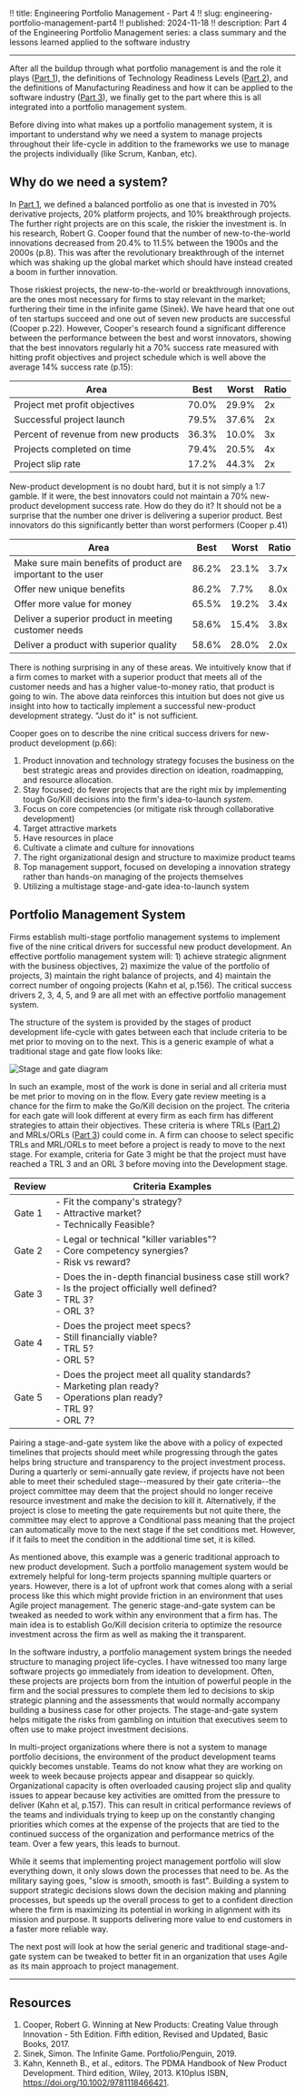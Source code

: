 !! title: Engineering Portfolio Management - Part 4
!! slug: engineering-portfolio-management-part4
!! published: 2024-11-18
!! description: Part 4 of the Engineering Portfolio Management series: a class summary and the lessons learned applied to the software industry

---

After all the buildup through what portfolio management is and the role it plays 
([Part 1](/posts/engineering-portfolio-management-part1)), the definitions of  Technology Readiness
Levels ([Part 2](/posts/engineering-portfolio-management-part2)), and the definitions of
Manufacturing Readiness and how it can be applied to the software industry 
([Part 3](/posts/engineering-portfolio-management-part3)), we finally get to the part where this is
all integrated into a portfolio management system.

Before diving into what makes up a portfolio management system, it is important to understand why we
need a system to manage projects throughout their life-cycle in addition to the frameworks we use
to manage the projects individually (like Scrum, Kanban, etc).

## Why do we need a system?

In [Part 1](/posts/engineering-portfolio-management-part1), we defined a balanced portfolio as one
that is invested in 70% derivative projects, 20% platform projects, and 10% breakthrough projects.
The further right projects are on this scale, the riskier the investment is. In his research, Robert
G. Cooper found that the number of new-to-the-world innovations decreased from 20.4% to 11.5%
between the 1900s and the 2000s (p.8). This was after the revolutionary breakthrough of the
internet which was shaking up the global market which should have instead created a boom in further
innovation.

Those riskiest projects, the new-to-the-world or breakthrough innovations, are the ones most
necessary for firms to stay relevant in the market; furthering their time in the infinite game
(Sinek). We have heard that one out of ten startups succeed and one out of seven new products are
successful (Cooper p.22). However, Cooper's research found a significant difference between the
performance between the best and worst innovators, showing that the best innovators regularly hit a
70% success rate measured with hitting profit objectives and project schedule which is well above
the average 14% success rate (p.15):

| Area | Best | Worst | Ratio |
| ---- | ---- | ----- | ----- |
| Project met profit objectives | 70.0% | 29.9% | 2x |
| Successful project launch  | 79.5% | 37.6% | 2x |
| Percent of revenue from new products | 36.3% | 10.0% | 3x |
| Projects completed on time | 79.4% | 20.5% | 4x |
| Project slip rate | 17.2% | 44.3% | 2x |

New-product development is no doubt hard, but it is not simply a 1:7 gamble. If it were, the best
innovators could not maintain a 70% new-product development success rate. How do they do it? It
should not be a surprise that the number one driver is delivering a superior product. Best
innovators do this significantly better than worst performers (Cooper p.41)

| Area | Best | Worst | Ratio |
| ---- | ---- | ----- | ----- |
| Make sure main benefits of product are important to the user | 86.2% | 23.1% | 3.7x |
| Offer new unique benefits | 86.2% | 7.7% | 8.0x |
| Offer more value for money | 65.5% | 19.2% | 3.4x |
| Deliver a superior product in meeting customer needs | 58.6% | 15.4% | 3.8x |
| Deliver a product with superior quality | 58.6% | 28.0% | 2.0x |

There is nothing surprising in any of these areas. We intuitively know that if a firm comes to
market with a superior product that meets all of the customer needs and has a higher value-to-money
ratio, that product is going to win. The above data reinforces this intuition but does not give us
insight into how to tactically implement a successful new-product development strategy. "Just do it"
is not sufficient.

Cooper goes on to describe the nine critical success drivers for new-product development (p.66):

1. Product innovation and technology strategy focuses the business on the best strategic areas and
   provides direction on ideation, roadmapping, and resource allocation.
2. Stay focused; do fewer projects that are the right mix by implementing tough Go/Kill decisions
   into the firm's idea-to-launch _system_.
3. Focus on core competencies (or mitigate risk through collaborative development)
4. Target attractive markets
5. Have resources in place
6. Cultivate a climate and culture for innovations
7. The right organizational design and structure to maximize product teams
8. Top management support, focused on developing a innovation strategy rather than hands-on managing
   of the projects themselves
9. Utilizing a multistage stage-and-gate idea-to-launch system


## Portfolio Management System

Firms establish multi-stage portfolio management systems to implement five of the nine critical
drivers for successful new product development. An effective portfolio management system will: 1)
achieve strategic alignment with the business objectives, 2) maximize the value of the portfolio of
projects, 3) maintain the right balance of projects, and 4) maintain the correct number of ongoing
projects (Kahn et al, p.156). The critical success drivers 2, 3, 4, 5, and 9 are all met with an
effective portfolio management system.

The structure of the system is provided by the stages of product development life-cycle with gates
between each that include criteria to be met prior to moving on to the next. This is a generic
example of what a traditional stage and gate flow looks like:

![Stage and gate diagram](/posts/0067/traditional-stage-and-gates.png)

In such an example, most of the work is done in serial and all criteria must be met prior to moving
on in the flow. Every gate review meeting is a chance for the firm to make the Go/Kill decision on
the project. The criteria for each gate will look different at every firm as each firm has different
strategies to attain their objectives. These criteria is where TRLs 
([Part 2](/posts/engineering-portfolio-management-part2)) and MRLs/ORLs 
([Part 3](/posts/engineering-portfolio-management-part3)) could come in. A firm can choose to select
specific TRLs and MRL/ORLs to meet before a project is ready to move to the next stage. For example,
criteria for Gate 3 might be that the project must have reached a TRL 3 and an ORL 3 before moving
into the Development stage. 

| Review | Criteria Examples |
| ------ | ----------------- |
| Gate 1 | - Fit the company's strategy?<br/> - Attractive market?<br/> - Technically Feasible? |
| Gate 2 | - Legal or technical "killer variables"?<br/> - Core competency synergies?<br/> - Risk vs reward? |
| Gate 3 | - Does the in-depth financial business case still work?<br/> - Is the project officially well defined?<br/> - TRL 3?<br/> - ORL 3? |
| Gate 4 | - Does the project meet specs?<br/> - Still financially viable?<br/> - TRL 5?<br/> - ORL 5? |
| Gate 5 | - Does the project meet all quality standards?<br/> - Marketing plan ready?<br/> - Operations plan ready?<br/> - TRL 9?<br/> - ORL 7? |

Pairing a stage-and-gate system like the above with a policy of expected timelines that projects
should meet while progressing through the gates helps bring structure and transparency to the
project investment process. During a quarterly or semi-annually gate review, if projects have not
been able to meet their scheduled stage--measured by their gate criteria--the project committee may
deem that the project should no longer receive resource investment and make the decision to kill it.
Alternatively, if the project is close to meeting the gate requirements but not quite there, the
committee may elect to approve a Conditional pass meaning that the project can automatically move to
the next stage if the set conditions met. However, if it fails to meet the condition in the
additional time set, it is killed.

As mentioned above, this example was a generic traditional approach to new product development. Such
a portfolio management system would be extremely helpful for long-term projects spanning multiple
quarters or years. However, there is a lot of upfront work that comes along with a serial process
like this which might provide friction in an environment that uses Agile project management. The
generic stage-and-gate system can be tweaked as needed to work within any environment that a firm
has. The main idea is to establish Go/Kill decision criteria to optimize the resource investment
across the firm as well as making the it transparent. 

In the software industry, a portfolio management system brings the needed structure to managing
project life-cycles. I have witnessed too many large software projects go immediately from ideation
to development. Often, these projects are projects born from the intuition of powerful people in the
firm and the social pressures to complete them led to decisions to skip strategic planning and the
assessments that would normally accompany building a business case for other projects. The
stage-and-gate system helps mitigate the risks from gambling on intuition that executives seem to
often use to make project investment decisions.

In multi-project organizations where there is not a system to manage portfolio decisions, the
environment of the product development teams quickly becomes unstable. Teams do not know what they
are working on week to week because projects appear and disappear so quickly. Organizational
capacity is often overloaded causing project slip and quality issues to appear because key
activities are omitted from the pressure to deliver (Kahn et al, p.157). This can result in critical
performance reviews of the teams and individuals trying to keep up on the constantly changing
priorities which comes at the expense of the projects that are tied to the continued success of the
organization and performance metrics of the team. Over a few years, this leads to burnout.

While it seems that implementing project management portfolio will slow everything down, it only
slows down the processes that need to be. As the military saying goes, "slow is smooth, smooth is
fast". Building a system to support strategic decisions slows down the decision making and planning
processes, but speeds up the overall process to get to a confident direction where the firm is
maximizing its potential in working in alignment with its mission and purpose. It supports
delivering more value to end customers in a faster more reliable way.

The next post will look at how the serial generic and traditional stage-and-gate system can be
tweaked to better fit in an organization that uses Agile as its main approach to project management.


---

## Resources

1. Cooper, Robert G. Winning at New Products: Creating Value through Innovation - 5th Edition. Fifth edition, Revised and Updated, Basic Books, 2017.
2. Sinek, Simon. The Infinite Game. Portfolio/Penguin, 2019.
3. Kahn, Kenneth B., et al., editors. The PDMA Handbook of New Product Development. Third edition, Wiley, 2013. K10plus ISBN, https://doi.org/10.1002/9781118466421.

